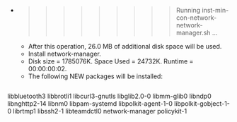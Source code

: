 * >>>>>>>>> Running inst-min-con-network-network-manager.sh ...
  * After this operation, 26.0 MB of additional disk space will be used.
  * Install network-manager.
  * Disk size = 1785076K. Space Used = 24732K. Runtime = 00:00:00:02.
  * The following NEW packages will be installed:
  ```bash
libbluetooth3 libbrotli1 libcurl3-gnutls libglib2.0-0 libmm-glib0
libndp0 libnghttp2-14 libnm0 libpam-systemd libpolkit-agent-1-0
libpolkit-gobject-1-0 librtmp1 libssh2-1 libteamdctl0 network-manager
policykit-1
  ```
